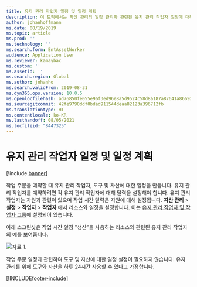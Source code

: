 ```yaml
---
title: 유지 관리 작업자 일정 및 일정 계획
description: 이 토픽에서는 자산 관리의 일정 관리와 관련된 유지 관리 작업자 일정에 대해 설명합니다.
author: johanhoffmann
ms.date: 08/19/2019
ms.topic: article
ms.prod: ''
ms.technology: ''
ms.search.form: EntAssetWorker
audience: Application User
ms.reviewer: kamaybac
ms.custom: ''
ms.assetid: ''
ms.search.region: Global
ms.author: johanho
ms.search.validFrom: 2019-08-31
ms.dyn365.ops.version: 10.0.5
ms.openlocfilehash: ad76850fe055e96f3ed96e8a5d9524c58d8a187a87641a8669288468d542bb1e
ms.sourcegitcommit: 42fe9790ddf0bdad911544deaa82123a396712fb
ms.translationtype: HT
ms.contentlocale: ko-KR
ms.lasthandoff: 08/05/2021
ms.locfileid: "8447325"
---
```

# <a name="maintenance-worker-calendar-and-scheduling"></a>유지 관리 작업자 일정 및 일정 계획

[!include [banner](../../includes/banner.md)]

 

작업 주문을 예약할 때 유지 관리 작업자, 도구 및 자산에 대한 일정을 만듭니다. 유지 관리 작업자를 예약하려면 각 유지 관리 작업자에 대해 달력을 설정해야 합니다. 유지 관리 작업자는 자원과 관련이 있으며 작업 시간 달력은 자원에 대해 설정됩니다. **자산 관리** > **설정** > **작업자** > **작업자** 에서 리소스와 일정을 설정합니다. 이는 [유지 관리 작업자 및 작업자 그룹](../setup-for-objects/workers-and-worker-groups.md)에 설명되어 있습니다.

아래 스크린샷은 작업 시간 일정 "생산"을 사용하는 리소스와 관련된 유지 관리 작업자의 예를 보여줍니다.

![자료 1.](media/01-work-order-scheduling.png)

작업 주문 일정과 관련하여 도구 및 자산에 대한 일정 설정이 필요하지 않습니다. 유지 관리를 위해 도구와 자산을 하루 24시간 사용할 수 있다고 가정합니다.



[!INCLUDE[footer-include](../../../includes/footer-banner.md)]